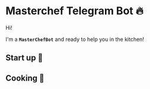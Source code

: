 # Masterchef Telegram Bot :fire:

Hi!

I'm a **`MasterChefBot`** and ready to help you in the kitchen!

## Start up :rocket:


## Cooking :pizza: